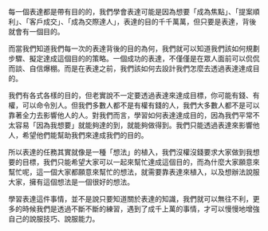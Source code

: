 每一個表達都是帶有目的的，我們學會表達可能是因為想要「成為焦點」、「提案順利」、「客戶成交」、「成為交際達人」，表達的目的千千萬萬，但只要是表達，背後就會有一個目的。

而當我們知道我們每一次的表達背後的目的為何，我們就可以知道我們該如何規劃步驟、擬定達成這個目的的策略。一個成功的表達，不僅僅是在眾人面前可以侃侃而談、自信爆棚。而是在表達之前，我們該如何去設計我們怎麼去透過表達達成目的。

我們有各式各樣的目的，但老實說不一定要透過表達來達成目標，你可能有錢、有權，可以命令別人。但我們多數人都不是有權有錢的人，我們大多數人都不是可以靠著全力去影響他人的人。對我們而言，學習如何表達達成目的，因為我們平常不太容易「因為我想要」就能夠達的到，就能夠做得到。我們只能透過表達來影響他人，希望他們能幫助我們來達成我們的目的。

所以表達的任務其實就像是一種「想法」的植入，我們沒權沒錢要求大家做到我想要的目標，我們只能希望大家可以一起來幫忙達成這個目的，而為什麼大家願意來幫忙呢，這一個大家都願意來幫忙的想法，就需要靠表達來植入，以及想辦法說服大家，擁有這個想法是一個很好的想法。

學習表達這件事情，並不是說只要知道關於表達的知識，我們就可以無往不利，更多的時候我們是透過不斷不斷的練習，遇到了成千上萬的事情，才可以慢慢地增強自己的說服技巧、說服能力。